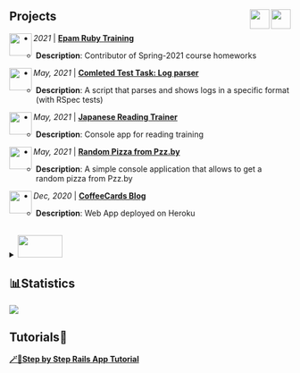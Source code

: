 ## Projects<a href="https://www.linkedin.com/in/ekaterina-balabanovich/"><img align="right" src="https://camo.githubusercontent.com/c8a9c5b414cd812ad6a97a46c29af67239ddaeae08c41724ff7d945fb4c047e5/68747470733a2f2f6564656e742e6769746875622e696f2f537570657254696e7949636f6e732f696d616765732f7376672f6c696e6b6564696e2e737667" width="35" height="35" /></a><a href="https://twitter.com/kate_tomosimasu"><img align="right" src="https://camo.githubusercontent.com/35b0b8bfbd8840f35607fb56ad0a139047fd5d6e09ceb060c5c6f0a5abd1044c/68747470733a2f2f6564656e742e6769746875622e696f2f537570657254696e7949636f6e732f696d616765732f7376672f747769747465722e737667" width="35" height="35" /></a>

<img align="left" src="https://camo.githubusercontent.com/7cfd01e43b771693aee36615faba5e9d9b6eda7760989c883eb25b2f9158d925/68747470733a2f2f6564656e742e6769746875622e696f2f537570657254696e7949636f6e732f696d616765732f7376672f727562792e737667" width="40" height="40" />
<ul>
 <li><i>2021</i> | <a href="https://github.com/miseinen/miseinen/blob/main/task-description.md"><b>Epam Ruby Training</b></a></li>
 <ul><li><b>Description</b>: Contributor of Spring-2021 course homeworks</ul>
</ul>


<img align="left" src="https://camo.githubusercontent.com/7cfd01e43b771693aee36615faba5e9d9b6eda7760989c883eb25b2f9158d925/68747470733a2f2f6564656e742e6769746875622e696f2f537570657254696e7949636f6e732f696d616765732f7376672f727562792e737667" width="40" height="40" />
<ul>
 <li><i>May, 2021</i> |  <a href="https://github.com/miseinen/views-count-log-parser"><b>Comleted Test Task: Log parser</b></a> </li>
 <ul><li><b>Description</b>: A script that parses and shows logs in a specific format (with RSpec tests)</li></ul>
</ul>


<img align="left" src="https://camo.githubusercontent.com/7cfd01e43b771693aee36615faba5e9d9b6eda7760989c883eb25b2f9158d925/68747470733a2f2f6564656e742e6769746875622e696f2f537570657254696e7949636f6e732f696d616765732f7376672f727562792e737667" width="40" height="40" />
<ul>
 <li><i>May, 2021</i> |  <a href="https://github.com/miseinen/japanese-reading-trainer"><b>Japanese Reading Trainer</b></a></li>
 <ul><li><b>Description</b>: Console app for reading training</li></ul>
</ul>


<img align="left" src="https://camo.githubusercontent.com/7cfd01e43b771693aee36615faba5e9d9b6eda7760989c883eb25b2f9158d925/68747470733a2f2f6564656e742e6769746875622e696f2f537570657254696e7949636f6e732f696d616765732f7376672f727562792e737667" width="40" height="40" />
<ul>
 <li><i>May, 2021</i> |  <a href="https://github.com/miseinen/random-pizza-from-pzz"><b>Random Pizza from Pzz.by</b></a> </li>
 <ul><li><b>Description</b>: A simple console application that allows to get a random pizza from Pzz.by</li></ul>
</ul>


<img align="left" src="https://camo.githubusercontent.com/2cd5ff4e57da4415739f7e590b8d1938a7608e43403f0fb4811be0f56329c9f3/68747470733a2f2f6564656e742e6769746875622e696f2f537570657254696e7949636f6e732f696d616765732f7376672f727562796f6e7261696c732e737667" width="40" height="40" />
<ul>
 <li><i>Dec, 2020</i> |  <a href="https://github.com/miseinen/coffee-cards-blog"><b>CoffeeCards Blog</b></a> </li>
 <ul><li><b>Description</b>: Web App deployed on Heroku</li></ul>
</ul>
<br/>

 <details>
 <summary>
  <img src="https://img.shields.io/badge/C%23-239120?style=for-the-badge&logo=c-sharp&logoColor=white" width="80" height="40" />
 </summary>
  <li><i>Jul, 2020</i> |  <a href="https://github.com/miseinen/DinosaursShop"><b>DinosaursShop</b></a></li>
    <ul><li><b>Description</b>: Web app without deploying <i>(ASP.NET)</i></li></ul>
     <li><i>Oct, 2019</i> |  <a href="https://github.com/miseinen/PaperScissorsRock"><b>PaperScissorsRock</a></li>
    <ul><li><b>Description</b>: Game</b> <i>(Unity)</i></li></ul>
     <li><i>Sep, 2019</i> |  <a href="https://github.com/miseinen/BuildStackClone"><b>BuildStackClone</b></a> </li>
    <ul><li><b>Description</b>: Game <i>(Unity)</i></li></ul>
 </details>

## 📊Statistics

<img aligh="left" src="https://github-readme-stats.vercel.app/api?username=miseinen&show_icons=true&count_private=true&theme=radical" /> 

## Tutorials🔖

[ **🪄📝Step by Step Rails App Tutorial** ](https://github.com/miseinen/rails-new-step-by-step-info#readme) 
